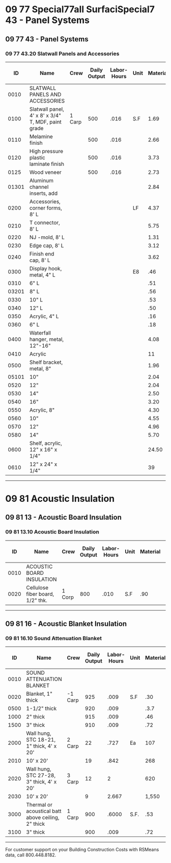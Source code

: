 # 09 77 Special77all SurfaciSpecial7 43 - Panel Systems

## 09 77 43 - Panel Systems

### 09 77 43.20 Slatwall Panels and Accessories

| ID    | Name                                                      | Crew   | Daily Output | Labor-Hours | Unit | Material | Labor   | Equipment | Total  | Total Incl O&P |
|-------|-----------------------------------------------------------|--------|--------------|-------------|------|----------|---------|-----------|--------|----------------|
| 0010  | SLATWALL PANELS AND ACCESSORIES                           |        |              |             |      |          |         |           |        |                |
| 0100  | Slatwall panel, 4' x 8' x 3/4" T, MDF, paint grade        | 1 Carp | 500          | .016        | S.F  | 1.69     | .2222   |           | 2.59   | 3.20           |
| 0110  | Melamine finish                                           |        | 500          | .016        |      | 2.66     | .90     |           | 3.56   | 4.27           |
| 0120  | High pressure plastic laminate finish                     |        | 500          | .016        |      | 3.73     | .90     |           | 4.63   | 5.45           |
| 0125  | Wood veneer                                               |        | 500          | .016        |      | 2.73     | .90     |           | 3.63   | 4.34           |
| 01301 | Aluminum channel inserts, add                             |        |              |             |      | 2.84     |         |           | 2.84   | 3.12           |
| 0200  | Accessories, corner forms, 8' L                           |        |              |             | LF   | 4.37     |         |           | 4.37   | 4.81           |
| 0210  | T connector, 8' L                                         |        |              |             |      | 5.75     |         |           | 5.75   | 6.30           |
| 0220  | NJ -mold, 8' L                                            |        |              |             |      | 1.31     |         |           | 1.31   | 1.44           |
| 0230  | Edge cap, 8' L                                            |        |              |             |      | 3.12     |         |           | 3.12   | 3.43           |
| 0240  | Finish end cap, 8' L                                      |        |              |             |      | 3.62     |         |           | 3.62   | 3.98           |
| 0300  | Display hook, metal, 4" L                                 |        |              |             | E8   | .46      |         |           | .46    | .51            |
| 0310  | 6" L                                                      |        |              |             |      | .51      |         |           | .51    | .56            |
| 03201 | 8" L                                                      |        |              |             |      | .56      |         |           | .56    | .62            |
| 0330  | 10" L                                                     |        |              |             |      | .53      |         |           | .53    | .58            |
| 0340  | 12" L                                                     |        |              |             |      | .50      |         |           | .50    | .55            |
| 0350  | Acrylic, 4" L                                             |        |              |             |      | .16      |         |           | .16    | .18            |
| 0360  | 6" L                                                      |        |              |             |      | .18      |         |           | .18    | .20            |
| 0400  | Waterfall hanger, metal, 12"-16"                          |        |              |             |      | 4.08     |         |           | 4.08   | 4.49           |
| 0410  | Acrylic                                                   |        |              |             |      | 11       |         |           | 11     | 12.10          |
| 0500  | Shelf bracket, metal, 8"                                  |        |              |             |      | 1.96     |         |           | 1.96   | 2.16           |
| 05101 | 10"                                                       |        |              |             |      | 2.04     |         |           | 2.04   | 2.24           |
| 0520  | 12"                                                       |        |              |             |      | 2.04     |         |           | 2.04   | 2.24           |
| 0530  | 14"                                                       |        |              |             |      | 2.50     |         |           | 2.50   | 2.75           |
| 0540  | 16"                                                       |        |              |             |      | 3.20     |         |           | 3.20   | 3.52           |
| 0550  | Acrylic, 8"                                               |        |              |             |      | 4.30     |         |           | 4.30   | 4.73           |
| 0560  | 10"                                                       |        |              |             |      | 4.55     |         |           | 4.55   | 5              |
| 0570  | 12"                                                       |        |              |             |      | 4.96     |         |           | 4.96   | 5.45           |
| 0580  | 14"                                                       |        |              |             |      | 5.70     |         |           | 5.70   | 236.25         |
| 0600  | Shelf, acrylic, 12" x 16" x 1/4"                          |        |              |             |      | 24.50    |         |           | 24.50  | 27              |
| 0610  | 12" x 24" x 1/4"                                          |        |              |             |      | 39       |         |           | 39     | 43              |

---

# 09 81 Acoustic Insulation

## 09 81 13 - Acoustic Board Insulation

### 09 81 13.10 Acoustic Board Insulation

| ID    | Name                                         | Crew   | Daily Output | Labor-Hours | Unit | Material | Labor | Equipment | Total | Total Incl O&P |
|-------|----------------------------------------------|--------|--------------|-------------|------|----------|-------|-----------|-------|----------------|
| 0010  | ACOUSTIC BOARD INSULATION                    |        |              |             |      |          |       |           |       |                |
| 0020  | Cellulose fiber board, 1/2" thk.             | 1 Corp | 800          | .010        | S.F  | .90      | .56   |           | 1.46  | 1.83           |

---

## 09 81 16 - Acoustic Blanket Insulation

### 09 81 16.10 Sound Attenuation Blanket

| ID    | Name                                                      | Crew   | Daily Output | Labor-Hours | Unit | Material | Labor   | Equipment | Total   | Total Incl O&P |
|-------|-----------------------------------------------------------|--------|--------------|-------------|------|----------|---------|-----------|---------|----------------|
| 0010  | SOUND ATTENUATION BLANKET                                 |        |              |             |      |          |         |           |         |                |
| 0020  | Blanket, 1" thick                                         | -1 Carp| 925          | .009        | S.F  | .30      | .49     |           | .79     | 1.05           |
| 0500  | 1-1/2" thick                                              |        | 920          | .009        |      | .3.7     | .49     |           | .86     | 1.14           |
| 1000  | 2" thick                                                  |        | 915          | .009        |      | .46      | 49      |           | .95     | 1.24           |
| 1500  | 3" thick                                                  |        | 910          | .009        |      | .72      | .49     |           | 1.21    | 1.53           |
| 2000  | Wall hung, STC 18-21, 1" thick, 4' x 20'                  | 2 Carp | 22           | .727        | Ea   | 107      | 41      |           | 148     | 179            |
| 2010  | 10' x 20'                                                 |        | 19           | .842        |      | 268      | 47.50   |           | 315.50  | 365            |
| 2020  | Wall hung, STC 27-28, 3" thick, 4' x 20'                  | 3 Carp | 12           | 2           |      | 620      | 113     |           | 733     | 855            |
| 2030  | 10' x 20'                                                 |        | 9            | 2.667       |      | 1,550    | 150     |           | 1,700   | 1,925          |
| 3000  | Thermal or acoustical batt above ceiling, 2" thick        | 1 Carp | 900          | .6000       | S.F. | .53      | .50     |           | 1.03    | 1.32           |
| 3100  | 3" thick                                                  |        | 900          | .009        |      | .72      | .50     |           | 1.22    | 1.53           |

---

For customer support on your Building Construction Costs with RSMeans data, call 800.448.8182.